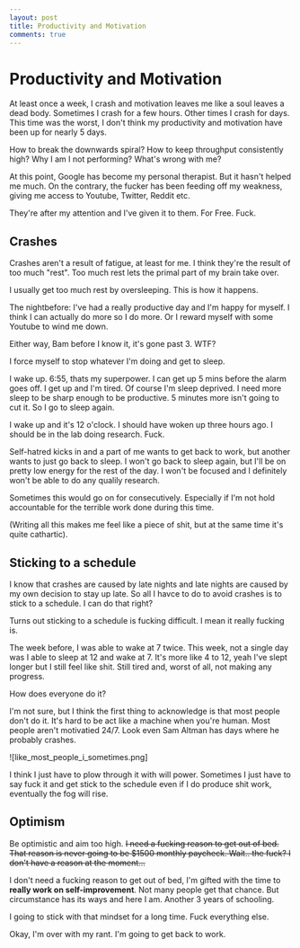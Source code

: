 ```yaml
---
layout: post
title: Productivity and Motivation
comments: true
---
```


# Productivity and Motivation

At least once a week, I crash and motivation leaves me like a soul leaves a dead body. Sometimes I crash for a few hours. Other times I crash for days. This time was the worst, I don't think my productivity and motivation have been up for nearly 5 days.

How to break the downwards spiral? How to keep throughput consistently high? Why I am I not performing? What's wrong with me?

At this point, Google has become my personal therapist. But it hasn't helped me much. On the contrary, the fucker has been feeding off my weakness, giving me access to Youtube, Twitter, Reddit etc.

They're after my attention and I've given it to them. For Free. Fuck.

## Crashes

Crashes aren't a result of fatigue, at least for me. I think they're the result of too much "rest". Too much rest lets the primal part of my brain take over. 

I usually get too much rest by oversleeping. This is how it happens. 

The nightbefore: I've had a really productive day and I'm happy for myself. I think I can actually do more so I do more. Or I reward myself with some Youtube to wind me down. 

Either way, Bam before I know it, it's gone past 3. WTF?

I force myself to stop whatever I'm doing and get to sleep.

I wake up. 6:55, thats my superpower. I can get up 5 mins before the alarm goes off. I get up and I'm tired. Of course I'm sleep deprived. I need more sleep to be sharp enough to be productive. 5 minutes more isn't going to cut it. So I go to sleep again.

I wake up and it's 12 o'clock. I should have woken up three hours ago. I should be in the lab doing research. Fuck. 

Self-hatred kicks in and a part of me wants to get back to work, but another wants to just go back to sleep. I won't go back to sleep again, but I'll be on pretty low energy for the rest of the day. I won't be focused and I definitely won't be able to do any qualily research.

Sometimes this would go on for consecutively. Especially if I'm not hold accountable for the terrible work done during this time. 

(Writing all this makes me feel like a piece of shit, but at the same time it's quite cathartic).

## Sticking to a schedule

I know that crashes are caused by late nights and late nights are caused by my own decision to stay up late. So all I havce to do to avoid crashes is to stick to a schedule. I can do that right?

Turns out sticking to a schedule is fucking difficult. I mean it really fucking is. 

The week before, I was able to wake at 7 twice. This week, not a single day was I able to sleep at 12 and wake at 7. It's more like 4 to 12, yeah I've slept longer but I still feel like shit. Still tired and, worst of all, not making any progress. 

How does everyone do it? 

I'm not sure, but I think the first thing to acknowledge is that most people don't do it. It's hard to be act like a machine when you're human. Most people aren't motivatied 24/7. Look even Sam Altman has days where he probably crashes.

![like_most_people_i_sometimes.png]

I think I just have to plow through it with will power. Sometimes I just have to say fuck it and get stick to the schedule even if I do produce shit work, eventually the fog will rise.

## Optimism

Be optimistic and aim too high. <s>I need a fucking reason to get out of bed. That reason is never going to be $1500 monthly paycheck. Wait..  the fuck? I don't have a reason at the moment... </s>

I don't need a fucking reason to get out of bed, I'm gifted with the time to **really work on self-improvement**. Not many people get that chance. But circumstance has its ways and here I am. Another 3 years of schooling.

I going to stick with that mindset for a long time. Fuck everything else.

Okay, I'm over with my rant. I'm going to get back to work.
